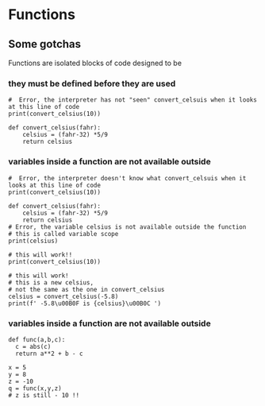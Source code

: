# Functions
## Some gotchas
Functions are isolated blocks of code designed to be
### they must be defined before they are used
```
#  Error, the interpreter has not "seen" convert_celsuis when it looks at this line of code
print(convert_celsius(10)) 

def convert_celsius(fahr): 
    celsius = (fahr-32) *5/9
    return celsius
```
### variables inside a function are not available outside
```
#  Error, the interpreter doesn't know what convert_celsuis when it looks at this line of code​
print(convert_celsius(10)) 

def convert_celsius(fahr): 
    celsius = (fahr-32) *5/9
    return celsius
# Error, the variable celsius is not available outside the function​  
# this is called variable scope
print(celsius)

# this will work!!
print(convert_celsius(10))

# this will work!
# this is a new celsius, 
# not the same as the one in convert_celsius
celsius = convert_celsius(-5.8)
print(f' -5.8\u00B0F is {celsius}\u00B0C ')
```

### variables inside a function are not available outside
```
def func(a,b,c):
  c = abs(c)
  return a**2 + b - c
  
x = 5
y = 8
z = -10
q = func(x,y,z)
# z is still - 10 !!
```
